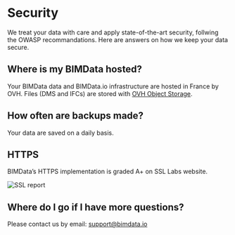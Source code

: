 # Security
We treat your data with care and apply state-of-the-art security, follwing the OWASP recommandations. Here are answers on how we keep your data secure.

## Where is my BIMData hosted?
Your BIMData data and BIMData.io infrastructure are hosted in France by OVH. Files (DMS and IFCs) are stored with [OVH Object Storage](https://www.ovh.com/fr/public-cloud/object-storage/).

## How often are backups made?
Your data are saved on a daily basis.

## HTTPS
BIMData’s HTTPS implementation is graded A+ on SSL Labs website.

![SSL report](/assets/img/api/API-ssl-report.png)
## Where do I go if I have more questions?
Please contact us by email: [<support@bimdata.io>](support@bimdata.io)